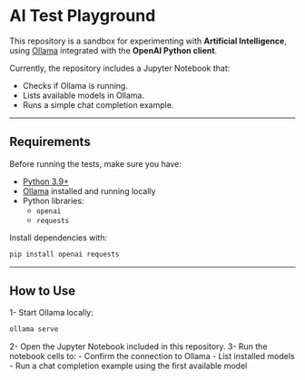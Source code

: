 # AI Test Playground

This repository is a sandbox for experimenting with **Artificial Intelligence**, using [Ollama](https://ollama.ai/) integrated with the **OpenAI Python client**.

Currently, the repository includes a Jupyter Notebook that:

- Checks if Ollama is running.
- Lists available models in Ollama.
- Runs a simple chat completion example.

---

## Requirements

Before running the tests, make sure you have:

- [Python 3.9+](https://www.python.org/downloads/)
- [Ollama](https://ollama.ai/) installed and running locally
- Python libraries:
  - `openai`
  - `requests`

Install dependencies with:

```bash
pip install openai requests
```

---

## How to Use

1- Start Ollama locally:
```bash
ollama serve
```

2- Open the Jupyter Notebook included in this repository.
3- Run the notebook cells to:
    - Confirm the connection to Ollama
    - List installed models
    - Run a chat completion example using the first available model